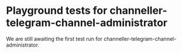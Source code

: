 # Playground tests for channeller-telegram-channel-administrator
We are still awaiting the first test run for channeller-telegram-channel-administrator.
